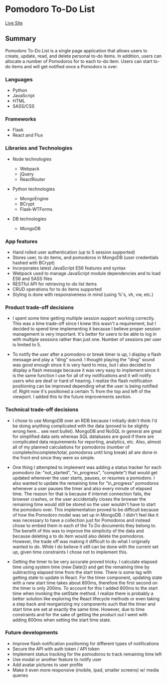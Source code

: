 # Pomodoro To-Do List

[Live Site][live]

[live]: http://pomodoro-to-do.herokuapp.com/

## Summary

Pomodoro To-Do List is a single page application that allows users to create, update, read, and delete personal to-do items.  In addition, users can allocate a number of Pomodoros for to each to-do item.  Users can start to-do items and will get notified once a Pomodoro is over.

### Languages

* Python
* JavaScript
* HTML
* SASS/CSS

### Frameworks

* Flask
* React and Flux

### Libraries and Technologies

* Node technologies
  + Webpack
  + jQuery
  + ReactRouter

* Python technologies
  + MongoEngine
  + BCrypt
  + Flask-WTForms

* DB technologies
  + MongoDB

### App features

- Hand rolled user authentication (up to 5 session supported)
- Stores user, to do items, and pomodoros in MongoDB (user credentials hashed with BCrypt)
- Incorporates latest JavaScript ES6 features and syntax
- Webpack used to manage JavaScript module dependencies and to load ES6 and SASS files
- RESTful API for retrieving to-do list items
- CRUD operations for to do items supported
- Styling is done with responsiveness in mind (using %'s, vh, vw, etc.)

### Product trade-off decisions

- I spent some time getting multiple session support working correctly.  This was a time trade-off since I knew this wasn't a requirement, but I decided to spend time implementing it because I believe proper session management is very important.  It's better for users to be able to log in with multiple sessions rather than just one. Number of sessions per user is limited to 5.

- To notify the user after a pomodoro or break timer is up, I display a flash message and play a "ding" sound.  I thought playing the "ding" sound was good enough since it is very hard to miss, but I also decided to display a flash message because it was very easy to implement since it is the same function I use for all of my notifications and it will notify users who are deaf or hard of hearing.  I realize the flash notification positioning can be improved depending what the user is being notified of.  Right now it's positioned a certain % from the top and left of the viewport.  I added this to the future improvements section.  

### Technical trade-off decisions

- I chose to use MongoDB over an RDB because I initially didn't think I'd be doing anything complicated with the data (proved to be slightly wrong here... see next bullet).  MongoDB and NoSQL in general are great for simplified data sets whereas SQL databases are good if there are complicated data requirements for reporting, analytics, etc.  Also, almost all of my planned calculations for pomodoros (number of complete/incomplete/total, pomodoros until long break) all are done in the front end since they were so simple.  

- One thing I attempted to implement was adding a status tracker for each pomodoro (ie: "not_started", "in_progress", "complete") that would get updated whenever the user starts, pauses, or resumes a pomodoro. I also wanted to update the remaining time for "in_progress" pomodoros whenever a user pauses the timer and also every minute of elapsed time.  The reason for that is because if internet connection fails, the browser crashes, or the user accidentally closes the browser the remaining time would still be stored so the user wouldn't have to start the pomodoro over.  This implementation proved to be difficult because of how the Pomodoro model was set up in MongoDB.  I didn't feel like it was necessary to have a collection just for Pomodoros and instead chose to embed them in each of the To Do documents they belong to.  The benefit of this was to improve the simplicity of the data and because deleting a to do item would also delete the pomodoros.  However, the trade off was making it difficult to do what I originally wanted to do.  While I do believe it still can be done with the current set up, given time constraints I chose not to implement this.

- Getting the timer to be very accurate proved tricky.  I calculate elapsed time using system time (new Date()) and get the remaining time by subtracting elapsed time from the start time.  There is some lag with getting state to update in React.  For the timer component, updating state with a new start time takes about 800ms, therefore the first second on the timer is only 200ms.  To account for this I added 800ms to the start time when invoking the setState method.  I realize there is probably a better solution like exploring the React lifecycle methods or even taking a step back and reorganizing my components such that the timer and start time are set at exactly the same time.  However, due to time constraints and for the sake of getting the product out I went with adding 800ms when setting the start time state.

### Future developments
- Improve flash notification positioning for different types of notifications
- Secure the API with auth token / API token
- Implement status tracking for the pomodoros to track remaining time left
- Use modal or another feature to notify user
- Add avatar pictures to user profile
- Make it even more responsive (mobile, ipad, smaller screens) w/ media queries
